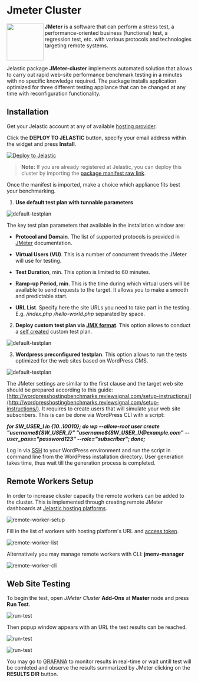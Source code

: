 # Jmeter Cluster
<img align="left" width="100" src="images/jmeter-cluster.png">

 **JMeter** is a software that can perform a stress test, a performance-oriented business (functional) test, a regression test, etc. with various protocols and technologies targeting remote systems.

<br>

Jelastic package **JMeter-cluster** implements automated solution  that allows to carry out rapid web-site performance benchmark testing in a minutes with no specific knowledge required. The package installs application optimized for three different testing appliance that can be changed at any time with reconfiguration functionality.  

## Installation

Get your Jelastic account at any of available [hosting provider](https://jelastic.cloud/).

Click the **DEPLOY TO JELASTIC** button, specify your email address within the widget and press **Install**.

[![Deploy to Jelastic](images/deploy2jelastic.png)](https://jelastic.com/install-application/?manifest=https://raw.githubusercontent.com/jelastic-jps/jmeter-cluster/master/manifest.jps)

> **Note:** If you are already registered at Jelastic, you can deploy this cluster by importing the  [package manifest raw link](https://raw.githubusercontent.com/jelastic-jps/jmeter-cluster/master/manifest.jps).  

Once the manifest is imported, make a choice which appliance fits best your benchmarking.

1. **Use default test plan with tunnable parameters**  

![default-testplan](images/default-testplan.png)

  The key test plan parameters that available in the installation window are:  
  
  - **Protocol and Domain**. The list of supported protocols is provided in [JMeter](https://jmeter.apache.org/index.html) documentation.
    
  - **Virtual Users (VU)**. This is a number of concurrent threads the JMeter will use for testing.
    
  - **Test Duration**, min. This option is limited to 60 minutes.
    
  - **Ramp-up Period, min**. This is the time during which virtual users will be available to send requests to the target. It allows you to make a smooth and predictable start.
  
  - **URL List**. Specify here the site URLs you need to take part in the testing. E.g. */index.php* */hello-world.php* separated by space.
  
2. **Deploy custom test plan via** **[JMX format](https://cwiki.apache.org/confluence/display/JMETER/JmxTestPlan#JmxTestPlan-JMXFormat)**. This option allows to conduct a [self created](https://jmeter.apache.org/usermanual/build-test-plan.html) custom test plan. 
  
![default-testplan](images/custom-testplan.png)  
  
3. **Wordpress preconfigured testplan**. This option allows to run the tests optimized for the web sites based on WordPress CMS.
  
![default-testplan](images/wordpress-testplan.png)

The JMeter settings are similar to the first clause and the target web site should be prepared according to this guide: [http://wordpresshostingbenchmarks.reviewsignal.com/setup-instructions/](http://wordpresshostingbenchmarks.reviewsignal.com/setup-instructions/). It requires to create users that will simulate your web site subscribers. This is can be done via WordPress CLI with a script:

  ***for SW_USER_I in {10..10010}; do wp --allow-root user create "username${SW_USER_I}" "username${SW_USER_I}@example.com" --user_pass="password123" --role="subscriber"; done;***

Log in via [SSH](https://docs.jelastic.com/ssh-access/) to your WordPress environment and run the script in command line from the WordPress installation directory.
User generation takes time, thus wait till the generation process is completed.

## Remote Workers Setup

In order to increase cluster capacity the remote workers can be added to the cluster. This is implemented through creating remote JMeter dashboards at [Jelastic hosting platforms](https://docs.jelastic.com/jelastic-hoster-info/). 

![remote-worker-setup](images/remote-worker-setup-full.png)

Fill in the list of workers with hosting platform's URL and [access token](https://docs.jelastic.com/personal-access-tokens/).

![remote-worker-list](images/remote-worker-list.png)

Alternatively you may manage remote workers with CLI: **jmenv-manager**

![remote-worker-cli](images/remote-worker-cli.png)


## Web Site Testing

To begin the test, open *JMeter Cluster* **Add-Ons** at **Master** node and press **Run Test**.

![run-test](images/master-addons-run-test.png)

 Then popup window appears with an URL the test results can be reached.
 
 ![run-test](images/result-url.png)
  
 ![run-test](images/jmeter-results.png)
 
You may go to [GRAFANA](https://grafana.com/) to monitor results in real-time or wait untill test will be comleted and observe the results summarized by JMeter clicking on the **RESULTS DIR** button.

